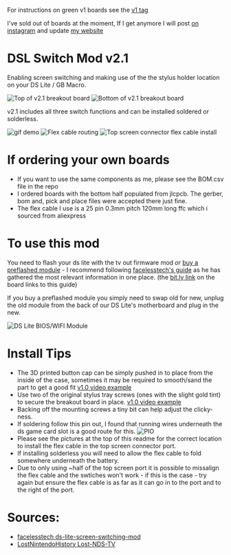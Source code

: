 For instructions on green v1 boards see the [v1 tag](https://github.com/lukewakeford/DSLSwitchMod/tree/1.0)

I've sold out of boards at the moment, If I get anymore I will post [on instagram](https://instagram.com/applecorexy) and update [my website](https://www.lukewakeford.co.uk)

# DSL Switch Mod v2.1
Enabling screen switching and making use of the the stylus holder location on your DS Lite / GB Macro.

![Top of v2.1 breakout board](https://imgur.com/VPYoRPQ.jpg)
![Bottom of v2.1 breakout board](https://imgur.com/PCYlm1t.jpg)

v2.1 includes all three switch functions and can be installed soldered or solderless.

![gif demo](https://i.postimg.cc/nVkH2QZT/ezgif-com-gif-maker.gif)
![Flex cable routing](https://imgur.com/XGzSk19.jpg)
![Top screen connector flex cable install](https://imgur.com/Z8QJAHW.jpg)

# If ordering your own boards
- If you want to use the same components as me, please see the BOM.csv file in the repo
- I ordered boards with the bottom half populated from jlcpcb. The gerber, bom and, pick and place files were accepted there just fine.
- The flex cable I use is a 25 pin 0.3mm pitch 120mm long ffc which i sourced from aliexpress

# To use this mod
You need to flash your ds lite with the tv out firmware mod *or* [buy a preflashed module](https://www.ebay.co.uk/itm/134222632940) - I recommend following [facelesstech's guide](https://bit.ly/3Nf0MW5) as he has gathered the most relevant information in one place. (the [bit.ly link](https://bit.ly/3Nf0MW5) on the board links to this guide)

If you buy a preflashed module you simply need to swap old for new, unplug the old module from the back of our DS Lite's motherboard and plug in the new.

![DS Lite BIOS/WIFI Module](https://i.imgur.com/RttTccL.png?1)

# Install Tips
- The 3D printed button cap can be simply pushed in to place from the inside of the case, sometimes it may be required to smooth/sand the part to get a good fit [v1.0 video example](https://www.youtube.com/shorts/EsnwIeIT36A)
- Use two of the original stylus tray screws (ones with the slight gold tint) to secure the breakout board in place. [v1.0 video example](https://www.youtube.com/shorts/EsnwIeIT36A)
- Backing off the mounting screws a tiny bit can help adjust the clicky-ness.
- If soldering follow this pin out, I found that running wires underneath the ds game card slot is a good route for this.
![PIO](https://imgur.com/GY4ysrm.jpg)
- Please see the pictures at the top of this readme for the correct location to install the flex cable in the top screen connector port.
- If installing solderless you will need to allow the flex cable to fold somewhere underneath the battery. 
- Due to only using ~half of the top screen port it is possible to missalign the flex cable and the swtiches won't work - if this is the case - try again but ensure the flex cable is as far as it can go in to the port and to the right of the port.

# Sources:
- [facelesstech ds-lite-screen-switching-mod](https://facelesstech.wordpress.com/2021/06/20/ds-lite-screen-switching-mod/)
- [LostNintendoHistory Lost-NDS-TV](https://github.com/LostNintendoHistory/Lost-NDS-TV/tree/main/fwpatch)
